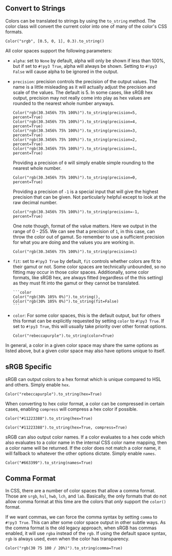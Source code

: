 ## Convert to Strings

Colors can be translated to strings by using the `to_string` method. The color class will convert the current color into
one of many of the color's CSS formats.

```color
Color("srgb", [0.5, 0, 1], 0.3).to_string()
```

All color spaces support the following parameters:

- `alpha`: set to `None` by default, alpha will only be shown if less than 100%, but if set to `#!py3 True`, alpha will
  always be shown. Setting to `#!py3 False` will cause alpha to be ignored in the output.
- `precision`: precision controls the precision of the output values. The name is a little misleading as it will
  actually adjust the precision and scale of the values. The default is 5. In some cases, like sRGB hex output,
  precision may not really come into play as hex values are rounded to the nearest whole number anyways.

    ```color
    Color("rgb(30.3456% 75% 100%)").to_string(precision=5, percent=True)
    Color("rgb(30.3456% 75% 100%)").to_string(precision=4, percent=True)
    Color("rgb(30.3456% 75% 100%)").to_string(precision=3, percent=True)
    Color("rgb(30.3456% 75% 100%)").to_string(precision=2, percent=True)
    Color("rgb(30.3456% 75% 100%)").to_string(precision=1, percent=True)
    ```

    Providing a precision of `0` will simply enable simple rounding to the nearest whole number.

    ```color
    Color("rgb(30.3456% 75% 100%)").to_string(precision=0, percent=True)
    ```

    Providing a precision of `-1` is a special input that will give the highest precision that can be given. Not
    particularly helpful except to look at the raw decimal number.

    ```color
    Color("rgb(30.3456% 75% 100%)").to_string(precision=-1, percent=True)
    ```

    One note though, format of the value matters. Here we output in the range of 0 - 255. We can see that a precision of
    `1`, in this case, can throw the color out of gamut. So remember to use a sufficient precision for what you are
    doing and the values you are working in.

    ```color
    Color("rgb(30.3456% 75% 100%)").to_string(precision=1)
    ```

- `fit`: set to `#!py3 True` by default, `fit` controls whether colors are fit to their gamut or not. Some color spaces
  are technically unbounded, so no fitting may occur in those color spaces. Additionally, some color formats, like sRGB
  hex, are always fitted (regardless of the this setting) as they must fit into the gamut or they cannot be translated.

      ```color
      Color("rgb(30% 105% 0%)").to_string(),
      Color("rgb(30% 105% 0%)").to_string(fit=False)
      ```

- `color`: For some color spaces, this is the default output, but for others this format can be explicitly requested by
  setting `color` to `#!py3 True`. If set to `#!py3 True`, this will usually take priority over other format options.

    ```color
    Color("rebeccapurple").to_string(color=True)
    ```

In general, a color in a given color space may share the same options as listed above, but a given color space may also
have options unique to itself.

## sRGB Specific

sRGB can output colors to a hex format which is unique compared to HSL and others. Simply enable `hex`.

```color
Color("rebeccapurple").to_string(hex=True)
```

When converting to hex color format, a color can be compressed in certain cases, enabling `compress` will compress a
hex color if possible.

```color
Color("#11223388").to_string(hex=True)
```

```color
Color("#11223388").to_string(hex=True, compress=True)
```

sRGB can also output color names. If a color evaluates to a hex code which also evaluates to a color name in the
internal CSS color name mapping, then a color name will be returned. If the color does not match a color name, it will
fallback to whatever the other options dictate. Simply enable `names`.

```color
Color("#663399").to_string(names=True)
```

## Comma Format

In CSS, there are a number of color spaces that allow a comma format. Those are `srgb`, `hsl`, `hwb`, `lch`, and `lab`.
Basically, the only formats that do not allow comma format at this time are the colors that *only* support the `color()`
format.

If we want commas, we can force the comma syntax by setting `comma` to `#!py3 True`. This can alter some color space
output in other subtle ways. As the comma format is the old legacy approach, when sRGB has commas enabled, it will use
`rgba` instead of the `rgb`. If using the default space syntax, `rgb` is always used, even when the color has transparency.

```color
Color("rgb(30 75 100 / 20%)").to_string(comma=True)
```
